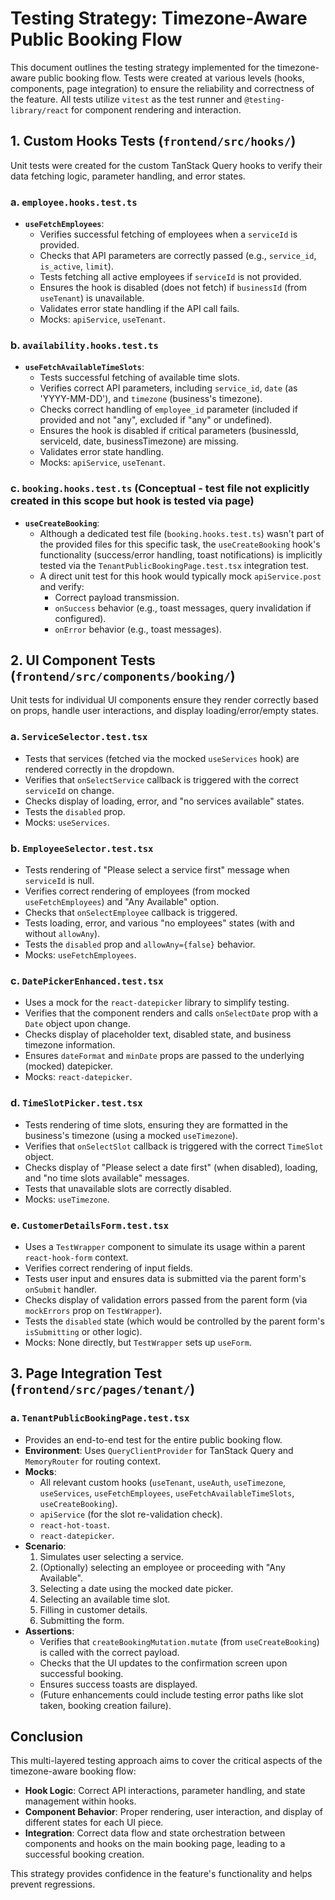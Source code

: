 # Testing Strategy: Timezone-Aware Public Booking Flow

This document outlines the testing strategy implemented for the timezone-aware public booking flow. Tests were created at various levels (hooks, components, page integration) to ensure the reliability and correctness of the feature. All tests utilize `vitest` as the test runner and `@testing-library/react` for component rendering and interaction.

## 1. Custom Hooks Tests (`frontend/src/hooks/`)

Unit tests were created for the custom TanStack Query hooks to verify their data fetching logic, parameter handling, and error states.

### a. `employee.hooks.test.ts`

-   **`useFetchEmployees`**:
    -   Verifies successful fetching of employees when a `serviceId` is provided.
    -   Checks that API parameters are correctly passed (e.g., `service_id`, `is_active`, `limit`).
    -   Tests fetching all active employees if `serviceId` is not provided.
    -   Ensures the hook is disabled (does not fetch) if `businessId` (from `useTenant`) is unavailable.
    -   Validates error state handling if the API call fails.
    -   Mocks: `apiService`, `useTenant`.

### b. `availability.hooks.test.ts`

-   **`useFetchAvailableTimeSlots`**:
    -   Tests successful fetching of available time slots.
    -   Verifies correct API parameters, including `service_id`, `date` (as 'YYYY-MM-DD'), and `timezone` (business's timezone).
    -   Checks correct handling of `employee_id` parameter (included if provided and not "any", excluded if "any" or undefined).
    -   Ensures the hook is disabled if critical parameters (businessId, serviceId, date, businessTimezone) are missing.
    -   Validates error state handling.
    -   Mocks: `apiService`, `useTenant`.

### c. `booking.hooks.test.ts` (Conceptual - test file not explicitly created in this scope but hook is tested via page)

-   **`useCreateBooking`**:
    -   Although a dedicated test file (`booking.hooks.test.ts`) wasn't part of the provided files for this specific task, the `useCreateBooking` hook's functionality (success/error handling, toast notifications) is implicitly tested via the `TenantPublicBookingPage.test.tsx` integration test.
    -   A direct unit test for this hook would typically mock `apiService.post` and verify:
        -   Correct payload transmission.
        -   `onSuccess` behavior (e.g., toast messages, query invalidation if configured).
        -   `onError` behavior (e.g., toast messages).

## 2. UI Component Tests (`frontend/src/components/booking/`)

Unit tests for individual UI components ensure they render correctly based on props, handle user interactions, and display loading/error/empty states.

### a. `ServiceSelector.test.tsx`

-   Tests that services (fetched via the mocked `useServices` hook) are rendered correctly in the dropdown.
-   Verifies that `onSelectService` callback is triggered with the correct `serviceId` on change.
-   Checks display of loading, error, and "no services available" states.
-   Tests the `disabled` prop.
-   Mocks: `useServices`.

### b. `EmployeeSelector.test.tsx`

-   Tests rendering of "Please select a service first" message when `serviceId` is null.
-   Verifies correct rendering of employees (from mocked `useFetchEmployees`) and "Any Available" option.
-   Checks that `onSelectEmployee` callback is triggered.
-   Tests loading, error, and various "no employees" states (with and without `allowAny`).
-   Tests the `disabled` prop and `allowAny={false}` behavior.
-   Mocks: `useFetchEmployees`.

### c. `DatePickerEnhanced.test.tsx`

-   Uses a mock for the `react-datepicker` library to simplify testing.
-   Verifies that the component renders and calls `onSelectDate` prop with a `Date` object upon change.
-   Checks display of placeholder text, disabled state, and business timezone information.
-   Ensures `dateFormat` and `minDate` props are passed to the underlying (mocked) datepicker.
-   Mocks: `react-datepicker`.

### d. `TimeSlotPicker.test.tsx`

-   Tests rendering of time slots, ensuring they are formatted in the business's timezone (using a mocked `useTimezone`).
-   Verifies that `onSelectSlot` callback is triggered with the correct `TimeSlot` object.
-   Checks display of "Please select a date first" (when disabled), loading, and "no time slots available" messages.
-   Tests that unavailable slots are correctly disabled.
-   Mocks: `useTimezone`.

### e. `CustomerDetailsForm.test.tsx`

-   Uses a `TestWrapper` component to simulate its usage within a parent `react-hook-form` context.
-   Verifies correct rendering of input fields.
-   Tests user input and ensures data is submitted via the parent form's `onSubmit` handler.
-   Checks display of validation errors passed from the parent form (via `mockErrors` prop on `TestWrapper`).
-   Tests the `disabled` state (which would be controlled by the parent form's `isSubmitting` or other logic).
-   Mocks: None directly, but `TestWrapper` sets up `useForm`.

## 3. Page Integration Test (`frontend/src/pages/tenant/`)

### a. `TenantPublicBookingPage.test.tsx`

-   Provides an end-to-end test for the entire public booking flow.
-   **Environment**: Uses `QueryClientProvider` for TanStack Query and `MemoryRouter` for routing context.
-   **Mocks**:
    -   All relevant custom hooks (`useTenant`, `useAuth`, `useTimezone`, `useServices`, `useFetchEmployees`, `useFetchAvailableTimeSlots`, `useCreateBooking`).
    -   `apiService` (for the slot re-validation check).
    -   `react-hot-toast`.
    -   `react-datepicker`.
-   **Scenario**:
    1.  Simulates user selecting a service.
    2.  (Optionally) selecting an employee or proceeding with "Any Available".
    3.  Selecting a date using the mocked date picker.
    4.  Selecting an available time slot.
    5.  Filling in customer details.
    6.  Submitting the form.
-   **Assertions**:
    -   Verifies that `createBookingMutation.mutate` (from `useCreateBooking`) is called with the correct payload.
    -   Checks that the UI updates to the confirmation screen upon successful booking.
    -   Ensures success toasts are displayed.
    -   (Future enhancements could include testing error paths like slot taken, booking creation failure).

## Conclusion

This multi-layered testing approach aims to cover the critical aspects of the timezone-aware booking flow:
-   **Hook Logic**: Correct API interactions, parameter handling, and state management within hooks.
-   **Component Behavior**: Proper rendering, user interaction, and display of different states for each UI piece.
-   **Integration**: Correct data flow and state orchestration between components and hooks on the main booking page, leading to a successful booking creation.

This strategy provides confidence in the feature's functionality and helps prevent regressions.
